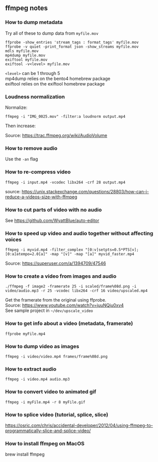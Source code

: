 <!-- 2023-08-01 -->  
## ffmpeg notes  
  
### How to dump metadata  
  
Try all of these to dump data from `myfile.mov`  
  
    ffprobe -show_entries 'stream_tags : format_tags' myfile.mov  
    ffprobe -v quiet -print_format json -show_streams myfile.mov  
    mdls myfile.mov  
    mp4dump myfile.mov  
    exiftool myfile.mov  
    exiftool -v<level> myfile.mov  
  
`<level>` can be 1 through 5  
mp4dump relies on the bento4 homebrew package  
exiftool relies on the exiftool homebrew package  
  
### Loudness normalization  
  
Normalize:  
  
    ffmpeg -i "IMG_0025.mov" -filter:a loudnorm output.mp4  
  
Then increase:  
  
  
 Source: https://trac.ffmpeg.org/wiki/AudioVolume  
  
### How to remove audio  
Use the `-an` flag  
  
### How to re-compress video  
  
    ffmpeg -i input.mp4 -vcodec libx264 -crf 28 output.mp4  
  
source: https://unix.stackexchange.com/questions/28803/how-can-i-reduce-a-videos-size-with-ffmpeg  
  
### How to cut parts of video with no audio  
See https://github.com/WyattBlue/auto-editor  
  
### How to speed up video and audio together without affecting voices  
  
    ffmpeg -i myvid.mp4 -filter_complex "[0:v]setpts=0.5*PTS[v];[0:a]atempo=2.0[a]" -map "[v]" -map "[a]" myvid_faster.mp4  
  
Source: https://superuser.com/a/1394709/47546  
  
### How to create a video from images and audio  
  
    ./ffmpeg -f image2 -framerate 25 -i scaled/frame%08d.png -i video/audio.mp3 -r 25 -vcodec libx264 -crf 16 video/upscaled.mp4  
  
Get the framerate from the original using ffprobe.  
Source: https://www.youtube.com/watch?v=juuNQju0xv4  
See sample project in `~/dev/upscale_video`  
  
### How to get info about a video (metadata, framerate)  
  
    ffprobe myFile.mp4  
  
### How to dump video as images  
  
    ffmpeg -i video/video.mp4 frames/frame%08d.png  
  
### How to extract audio   
  
    ffmpeg -i video.mp4 audio.mp3  
  
<!-- 2023-07-02 -->  
### How to convert video to animated gif   
  
    ffmpeg -i myFile.mp4 -r 8 myFile.gif  
  
<!-- 2013-06-17 -->  
### How to splice video (tutorial, splice, slice)  
https://osric.com/chris/accidental-developer/2012/04/using-ffmpeg-to-programmatically-slice-and-splice-video/  
  
### How to install ffmpeg on MacOS  
brew install ffmpeg  
